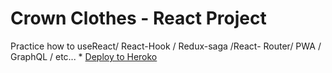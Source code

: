 # Crown Clothes - React Project

Practice how to useReact/ React-Hook / Redux-saga /React- Router/ PWA / GraphQL / etc... * 
[Deploy to Heroko]([https://crwn-clothes-tacchuang.herokuapp.com/])